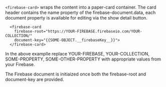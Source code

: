`<firebase-card>` wraps the content into a paper-card container.
The card header contains the name property of the firebase-document.data,
each document property is available for editing via the show detail button.



      <firebase-card
        firebase-root="https://YOUR-FIREBASE.firebaseio.com/YOUR-COLLECTION/"
        document-key="{{SOME-OBJECT.__firebaseKey__}}">
      </firebase-card>



In the above examplle replace YOUR-FIREBASE, YOUR-COLLECTION, SOME-PROPERTY, SOME-OTHER-PROPERTY with appropriate values from your Firebase.

The Firebase document is initiaized once both the firebase-root and document-key are provided.
